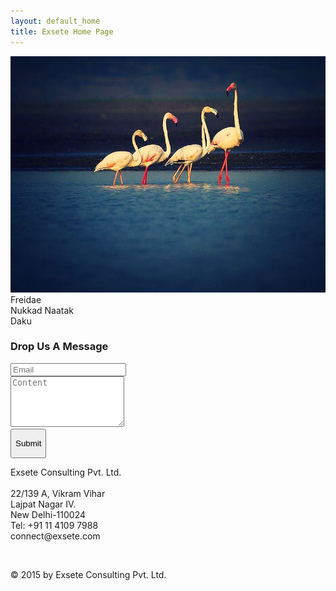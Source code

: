```yaml
---
layout: default_home
title: Exsete Home Page
---
```

<!--home page-->
<div class="row top-pad grey-col margin-lr-0">
    <!--
        <div class="col-sm-3 pad-0 mar-l-12" id="sec1">
            <a href="http://www.freidae.com/">
                <img class="sec-img img-responsive" id="sec1" src="/data/img/section%201.png" alt="Freidae">
            </a>
        </div>
        <div class="col-sm-3 pad-0" id="sec2">
            <a href="http://www.nukkadnaatak.com">
                <img class="sec-img img-responsive" id="sec2" src="/data/img/Section%202.png" alt="Nukkad Natak">
            </a>
        </div>
        <div class="col-sm-3 pad-0 mar-r-12" id="sec3">
            <a href="http://www.daku.net.in/">
                <img class="sec-img img-responsive" id="sec3" src="/data/img/section%203.png" alt="Daku">
            </a>
        </div>
    -->
    <img src="data/img/background.jpg" alt="background" id="background-img" class="img-responsive backgrnd-img-hm"/>
    <!--section1-->
    <div class="col-sm-3 section-div" id="section-1">
        <div class="sec-1 div-box-bck" id="section-sub-1">
            <span class="text-home">
                Freidae
            </span>
            <!--<img src="data/img/freidae%20symbol.png" alt="freidae symbol" id="freidae-symbol" class=""/>-->
        </div>
    </div>
    <div class="col-sm-1 divider-div" id="divider-div-1">
    </div>
    <!--section2-->
    <div class="col-sm-3 section-div"id="section-2">
        <div class="sec-1 div-box-bck" id="section-sub-2">
            <span class="text-home">
            Nukkad Naatak
            </span>
            <!--<img src="data/img/freidae%20symbol.png" alt="freidae symbol" id="freidae-symbol" class=""/>-->
        </div>
    </div>
    <div class="col-sm-1 divider-div" id="divider-div-2">
    </div>
    <!--section3-->
    <div class="col-sm-3 section-div"id="section-3">
        <div class="sec-1 div-box-bck" id="section-sub-3">
            <span class="text-home">
            Daku
            </span>
            <!--<img src="data/img/freidae%20symbol.png" alt="freidae symbol" id="freidae-symbol" class=""/>-->
        </div>
    </div>
</div>
<!--contact page-->
<div class="container-fluid bakgrnd-con" id="contact-page-div">
    <a name="contact"></a>
    <h3 class="heading-con">Drop Us A Message</h3>
    <div class="row margin-top">
        <div class="col-sm-6">
            <form role="form" method="POST"  id="form_reach_us" >
                <div class="form-group">
                    <input type="email" class="form-control" id="inputEmail" placeholder="Email" name="email" required/>
                </div>
                <div class="form-group">
                    <textarea class="form-control" rows="5" id="content" placeholder="Content" name="content" required ></textarea>
                </div>
                <div class="form-group btn-div">
                    <button id="btn-submit" type="submit" class="btn" onclick="return false;"><p style="text-align: center;">Submit</p></button>
                </div>
            </form>
        </div>
        <div class="col-sm-6">
            <p class="p-details">
                <span class="cont-font-col">Exsete Consulting Pvt. Ltd.</span><br><br>
                22/139 A, Vikram Vihar<br> 
                Lajpat Nagar IV.<br>
                New Delhi-110024<br>
                <span class="glyphicon glyphicon-phone-alt"></span>  Tel: +91 11 4109 7988<br>
                <span class="cont-font-col"><span class="glyphicon glyphicon-envelope"></span>  connect@exsete.com</span> <br>
            </p>
        </div>
    </div>
    <br>
    <p class="cont-bottom-txt">
    © 2015 by Exsete Consulting Pvt. Ltd.
    </p>
</div>